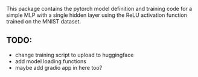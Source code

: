 This package contains the pytorch model definition and training code for a simple MLP with a single hidden layer using the ReLU activation function trained on the MNIST dataset. 

## TODO:
- change training script to upload to huggingface
- add model loading functions
- maybe add gradio app in here too?